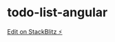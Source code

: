 # todo-list-angular

[Edit on StackBlitz ⚡️](https://stackblitz.com/edit/stackblitz-starters-twjrgq)
